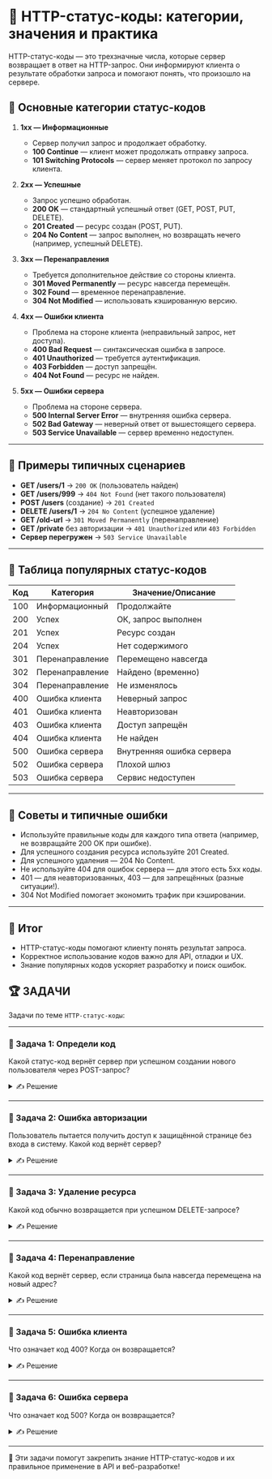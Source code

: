 # 📌 HTTP-статус-коды: категории, значения и практика

HTTP-статус-коды — это трехзначные числа, которые сервер возвращает в ответ на HTTP-запрос. Они информируют клиента о результате обработки запроса и помогают понять, что произошло на сервере.

## 🔹 Основные категории статус-кодов

1. **1xx — Информационные**
   - Сервер получил запрос и продолжает обработку.
   - **100 Continue** — клиент может продолжать отправку запроса.
   - **101 Switching Protocols** — сервер меняет протокол по запросу клиента.

2. **2xx — Успешные**
   - Запрос успешно обработан.
   - **200 OK** — стандартный успешный ответ (GET, POST, PUT, DELETE).
   - **201 Created** — ресурс создан (POST, PUT).
   - **204 No Content** — запрос выполнен, но возвращать нечего (например, успешный DELETE).

3. **3xx — Перенаправления**
   - Требуется дополнительное действие со стороны клиента.
   - **301 Moved Permanently** — ресурс навсегда перемещён.
   - **302 Found** — временное перенаправление.
   - **304 Not Modified** — использовать кэшированную версию.

4. **4xx — Ошибки клиента**
   - Проблема на стороне клиента (неправильный запрос, нет доступа).
   - **400 Bad Request** — синтаксическая ошибка в запросе.
   - **401 Unauthorized** — требуется аутентификация.
   - **403 Forbidden** — доступ запрещён.
   - **404 Not Found** — ресурс не найден.

5. **5xx — Ошибки сервера**
   - Проблема на стороне сервера.
   - **500 Internal Server Error** — внутренняя ошибка сервера.
   - **502 Bad Gateway** — неверный ответ от вышестоящего сервера.
   - **503 Service Unavailable** — сервер временно недоступен.

---

## 📌 Примеры типичных сценариев

- **GET /users/1** → `200 OK` (пользователь найден)
- **GET /users/999** → `404 Not Found` (нет такого пользователя)
- **POST /users** (создание) → `201 Created`
- **DELETE /users/1** → `204 No Content` (успешное удаление)
- **GET /old-url** → `301 Moved Permanently` (перенаправление)
- **GET /private** без авторизации → `401 Unauthorized` или `403 Forbidden`
- **Сервер перегружен** → `503 Service Unavailable`

---

## 📌 Таблица популярных статус-кодов

| Код | Категория      | Значение/Описание                        |
|-----|---------------|-------------------------------------------|
| 100 | Информационный| Продолжайте                               |
| 200 | Успех         | ОК, запрос выполнен                       |
| 201 | Успех         | Ресурс создан                             |
| 204 | Успех         | Нет содержимого                           |
| 301 | Перенаправление| Перемещено навсегда                      |
| 302 | Перенаправление| Найдено (временно)                       |
| 304 | Перенаправление| Не изменялось                            |
| 400 | Ошибка клиента| Неверный запрос                           |
| 401 | Ошибка клиента| Неавторизован                             |
| 403 | Ошибка клиента| Доступ запрещён                           |
| 404 | Ошибка клиента| Не найден                                 |
| 500 | Ошибка сервера| Внутренняя ошибка сервера                 |
| 502 | Ошибка сервера| Плохой шлюз                               |
| 503 | Ошибка сервера| Сервис недоступен                         |

---

## 🔹 Советы и типичные ошибки

- Используйте правильные коды для каждого типа ответа (например, не возвращайте 200 OK при ошибке).
- Для успешного создания ресурса используйте 201 Created.
- Для успешного удаления — 204 No Content.
- Не используйте 404 для ошибок сервера — для этого есть 5xx коды.
- 401 — для неавторизованных, 403 — для запрещённых (разные ситуации!).
- 304 Not Modified помогает экономить трафик при кэшировании.

---

## 🎯 Итог

- HTTP-статус-коды помогают клиенту понять результат запроса.
- Корректное использование кодов важно для API, отладки и UX.
- Знание популярных кодов ускоряет разработку и поиск ошибок.

## 🏆 ЗАДАЧИ

Задачи по теме `HTTP-статус-коды`:

---

### 📌 Задача 1: Определи код
Какой статус-код вернёт сервер при успешном создании нового пользователя через POST-запрос?
<details>
<summary>✍ Решение</summary>

**Ответ:**
201 Created

</details>

---

### 📌 Задача 2: Ошибка авторизации
Пользователь пытается получить доступ к защищённой странице без входа в систему. Какой код вернёт сервер?
<details>
<summary>✍ Решение</summary>

**Ответ:**
401 Unauthorized (если требуется вход), 403 Forbidden (если вход не поможет)

</details>

---

### 📌 Задача 3: Удаление ресурса
Какой код обычно возвращается при успешном DELETE-запросе?
<details>
<summary>✍ Решение</summary>

**Ответ:**
204 No Content

</details>

---

### 📌 Задача 4: Перенаправление
Какой код вернёт сервер, если страница была навсегда перемещена на новый адрес?
<details>
<summary>✍ Решение</summary>

**Ответ:**
301 Moved Permanently

</details>

---

### 📌 Задача 5: Ошибка клиента
Что означает код 400? Когда он возвращается?
<details>
<summary>✍ Решение</summary>

**Ответ:**
400 Bad Request — синтаксическая ошибка в запросе клиента (например, некорректный JSON).

</details>

---

### 📌 Задача 6: Ошибка сервера
Что означает код 500? Когда он возвращается?
<details>
<summary>✍ Решение</summary>

**Ответ:**
500 Internal Server Error — ошибка на стороне сервера, когда он не может обработать запрос.

</details>

---

🎉 Эти задачи помогут закрепить знание HTTP-статус-кодов и их правильное применение в API и веб-разработке! 